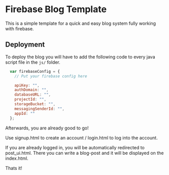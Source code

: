 # Firebase Blog Template

This is a simple template for a quick and easy blog system fully working with firebase.

## Deployment

To deploy the blog you will have to add the following code to every java script file in the `js/` folder.

```js
  var firebaseConfig = {
    // Put your firebase config here

    apiKey: "",
    authDomain: "",
    databaseURL: "",
    projectId: "",
    storageBucket: "",
    messagingSenderId: "",
    appId: ""
  };
```

Afterwards, you are already good to go!

Use signup.html to create an account / login.html to log into the account.

If you are already logged in, you will be automatically redirected to post_ui.html.
There you can write a blog-post and it will be displayed on the index.html.

Thats it!
